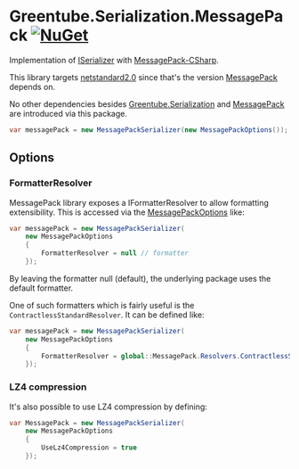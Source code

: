 # Greentube.Serialization.MessagePack [![NuGet](https://img.shields.io/nuget/v/Greentube.Serialization.MessagePack.svg)](https://www.nuget.org/packages/Greentube.Serialization.MessagePack/)

Implementation of [ISerializer](https://github.com/Greentube/serialization/tree/master/src/Greentube.Serialization) with [MessagePack-CSharp](https://github.com/neuecc/MessagePack-CSharp).

This library targets [netstandard2.0](https://docs.microsoft.com/en-us/dotnet/standard/net-standard) since that's the version [MessagePack](https://www.nuget.org/packages/MessagePack/) depends on.

No other dependencies besides [Greentube.Serialization](https://github.com/Greentube/serialization/tree/master/src/Greentube.Serialization) and [MessagePack](https://www.nuget.org/packages/MessagePack/) are introduced via this package.

```csharp
var messagePack = new MessagePackSerializer(new MessagePackOptions());
```

## Options

### FormatterResolver

MessagePack library exposes a IFormatterResolver to allow formatting extensibility. This is accessed via the [MessagePackOptions](https://github.com/Greentube/serialization/blob/master/src/Greentube.Serialization.MessagePack/MessagePackOptions.cs) like:

```csharp
var messagePack = new MessagePackSerializer(
    new MessagePackOptions
    {
        FormatterResolver = null // formatter
    });
```

By leaving the formatter null (default), the underlying package uses the default formatter.

One of such formatters which is fairly useful is the `ContractlessStandardResolver`. It can be defined like:

```csharp
var messagePack = new MessagePackSerializer(
    new MessagePackOptions
    {
        FormatterResolver = global::MessagePack.Resolvers.ContractlessStandardResolver.Instance
    });
```

### LZ4 compression

It's also possible to use LZ4 compression by defining:

```csharp
var MessagePack = new MessagePackSerializer(
    new MessagePackOptions
    {
        UseLz4Compression = true
    });
```